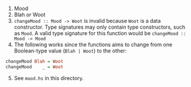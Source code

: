 1. Mood
2. Blah *or* Woot
3. `changeMood :: Mood -> Woot` is invalid because `Woot` is a data constructor. Type signatures may only contain type constructors, such as `Mood`. A valid type signature for this function would be `changeMood :: Mood -> Mood` 
4. The following works since the functions aims to change from one Boolean-type value (`Blah | Woot`) to the other:
```haskell
changeMood Blah = Woot
changeMood    _ = Woot
```
5. See `mood.hs` in this directory.
